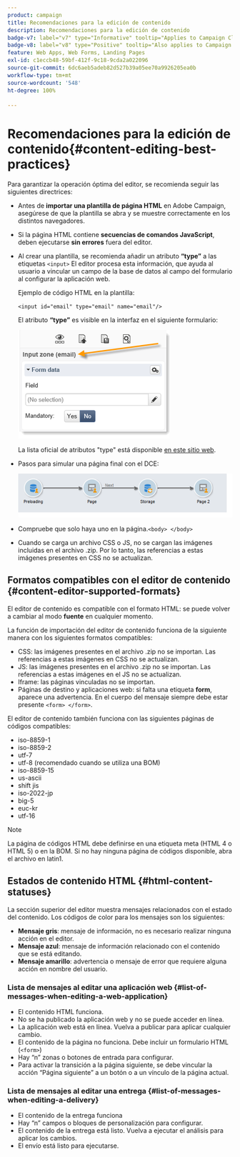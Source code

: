 ```yaml
---
product: campaign
title: Recomendaciones para la edición de contenido
description: Recomendaciones para la edición de contenido
badge-v7: label="v7" type="Informative" tooltip="Applies to Campaign Classic v7"
badge-v8: label="v8" type="Positive" tooltip="Also applies to Campaign v8"
feature: Web Apps, Web Forms, Landing Pages
exl-id: c1eccb48-59bf-412f-9c18-9cda2a022096
source-git-commit: 6dc6aeb5adeb82d527b39a05ee70a9926205ea0b
workflow-type: tm+mt
source-wordcount: '548'
ht-degree: 100%

---
```


# Recomendaciones para la edición de contenido{#content-editing-best-practices}



Para garantizar la operación óptima del editor, se recomienda seguir las siguientes directrices:

* Antes de **importar una plantilla de página HTML** en Adobe Campaign, asegúrese de que la plantilla se abra y se muestre correctamente en los distintos navegadores.
* Si la página HTML contiene **secuencias de comandos JavaScript**, deben ejecutarse **sin errores** fuera del editor.
* Al crear una plantilla, se recomienda añadir un atributo **“type”** a las etiquetas `<input>` El editor procesa esta información, que ayuda al usuario a vincular un campo de la base de datos al campo del formulario al configurar la aplicación web.

   Ejemplo de código HTML en la plantilla:

   ```
   <input id="email" type="email" name="email"/>
   ```

   El atributo **“type”** es visible en la interfaz en el siguiente formulario:

   ![](assets/dce_sidebar_inputtypechanges.png)

   La lista oficial de atributos &quot;type&quot; está disponible [en este sitio web](https://www.w3schools.com/tags/att_input_type.asp).

* Pasos para simular una página final con el DCE:

   ![](assets/dce_enchainement.png)

* Compruebe que solo haya uno en la página.`<body> </body>`
* Cuando se carga un archivo CSS o JS, no se cargan las imágenes incluidas en el archivo .zip. Por lo tanto, las referencias a estas imágenes presentes en CSS no se actualizan.

## Formatos compatibles con el editor de contenido {#content-editor-supported-formats}

El editor de contenido es compatible con el formato HTML: se puede volver a cambiar al modo **fuente** en cualquier momento.

La función de importación del editor de contenido funciona de la siguiente manera con los siguientes formatos compatibles:

* CSS: las imágenes presentes en el archivo .zip no se importan. Las referencias a estas imágenes en CSS no se actualizan.
* JS: las imágenes presentes en el archivo .zip no se importan. Las referencias a estas imágenes en el JS no se actualizan.
* Iframe: las páginas vinculadas no se importan.
* Páginas de destino y aplicaciones web: si falta una etiqueta **form**, aparece una advertencia. En el cuerpo del mensaje siempre debe estar presente `<form> </form>`.

El editor de contenido también funciona con las siguientes páginas de códigos compatibles:

* iso-8859-1
* iso-8859-2
* utf-7
* utf-8 (recomendado cuando se utiliza una BOM)
* iso-8859-15
* us-ascii
* shift jis
* iso-2022-jp
* big-5
* euc-kr
* utf-16

>[!NOTE]
>
>La página de códigos HTML debe definirse en una etiqueta meta (HTML 4 o HTML 5) o en la BOM. Si no hay ninguna página de códigos disponible, abra el archivo en latin1.

## Estados de contenido HTML {#html-content-statuses}

La sección superior del editor muestra mensajes relacionados con el estado del contenido. Los códigos de color para los mensajes son los siguientes:

* **Mensaje gris**: mensaje de información, no es necesario realizar ninguna acción en el editor.
* **Mensaje azul**: mensaje de información relacionado con el contenido que se está editando.
* **Mensaje amarillo**: advertencia o mensaje de error que requiere alguna acción en nombre del usuario.

### Lista de mensajes al editar una aplicación web {#list-of-messages-when-editing-a-web-application}

* El contenido HTML funciona.
* No se ha publicado la aplicación web y no se puede acceder en línea.
* La aplicación web está en línea. Vuelva a publicar para aplicar cualquier cambio.
* El contenido de la página no funciona. Debe incluir un formulario HTML (`<form>`)
* Hay “n” zonas o botones de entrada para configurar.
* Para activar la transición a la página siguiente, se debe vincular la acción “Página siguiente” a un botón o a un vínculo de la página actual.

### Lista de mensajes al editar una entrega {#list-of-messages-when-editing-a-delivery}

* El contenido de la entrega funciona
* Hay “n” campos o bloques de personalización para configurar.
* El contenido de la entrega está listo. Vuelva a ejecutar el análisis para aplicar los cambios.
* El envío está listo para ejecutarse.

